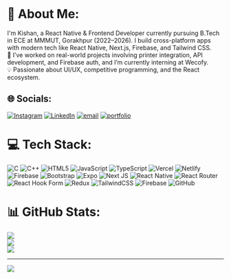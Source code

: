 # 💫 About Me:
I'm Kishan, a React Native & Frontend Developer currently pursuing B.Tech in ECE at MMMUT, Gorakhpur (2022–2026). I build cross-platform apps with modern tech like React Native, Next.js, Firebase, and Tailwind CSS.<br>🔧 I’ve worked on real-world projects involving printer integration, API development, and Firebase auth, and I’m currently interning at Wecofy.<br>💡 Passionate about UI/UX, competitive programming, and the React ecosystem.<br>


## 🌐 Socials:
[![Instagram](https://img.shields.io/badge/Instagram-%23E4405F.svg?logo=Instagram&logoColor=white)](https://instagram.com/Kishan_021003) [![LinkedIn](https://img.shields.io/badge/LinkedIn-%230077B5.svg?logo=linkedin&logoColor=white)](https://linkedin.com/in/Kishan8957) [![email](https://img.shields.io/badge/Email-D14836?logo=gmail&logoColor=white)](mailto:kishan895737@gmail.com) [![portfolio](https://img.shields.io/badge/Portfolio-000000?style=for-the-badge&logo=vercel&logoColor=white)](https://kishan-eta.vercel.app/)


# 💻 Tech Stack:
![C](https://img.shields.io/badge/c-%2300599C.svg?style=for-the-badge&logo=c&logoColor=white) ![C++](https://img.shields.io/badge/c++-%2300599C.svg?style=for-the-badge&logo=c%2B%2B&logoColor=white) ![HTML5](https://img.shields.io/badge/html5-%23E34F26.svg?style=for-the-badge&logo=html5&logoColor=white) ![JavaScript](https://img.shields.io/badge/javascript-%23323330.svg?style=for-the-badge&logo=javascript&logoColor=%23F7DF1E) ![TypeScript](https://img.shields.io/badge/typescript-%23007ACC.svg?style=for-the-badge&logo=typescript&logoColor=white) ![Vercel](https://img.shields.io/badge/vercel-%23000000.svg?style=for-the-badge&logo=vercel&logoColor=white) ![Netlify](https://img.shields.io/badge/netlify-%23000000.svg?style=for-the-badge&logo=netlify&logoColor=#00C7B7) ![Firebase](https://img.shields.io/badge/firebase-%23039BE5.svg?style=for-the-badge&logo=firebase) ![Bootstrap](https://img.shields.io/badge/bootstrap-%238511FA.svg?style=for-the-badge&logo=bootstrap&logoColor=white) ![Expo](https://img.shields.io/badge/expo-1C1E24?style=for-the-badge&logo=expo&logoColor=#D04A37) ![Next JS](https://img.shields.io/badge/Next-black?style=for-the-badge&logo=next.js&logoColor=white) ![React Native](https://img.shields.io/badge/react_native-%2320232a.svg?style=for-the-badge&logo=react&logoColor=%2361DAFB) ![React Router](https://img.shields.io/badge/React_Router-CA4245?style=for-the-badge&logo=react-router&logoColor=white) ![React Hook Form](https://img.shields.io/badge/React%20Hook%20Form-%23EC5990.svg?style=for-the-badge&logo=reacthookform&logoColor=white) ![Redux](https://img.shields.io/badge/redux-%23593d88.svg?style=for-the-badge&logo=redux&logoColor=white) ![TailwindCSS](https://img.shields.io/badge/tailwindcss-%2338B2AC.svg?style=for-the-badge&logo=tailwind-css&logoColor=white) ![Firebase](https://img.shields.io/badge/firebase-a08021?style=for-the-badge&logo=firebase&logoColor=ffcd34) ![GitHub](https://img.shields.io/badge/github-%23121011.svg?style=for-the-badge&logo=github&logoColor=white)
# 📊 GitHub Stats:
![](https://github-readme-stats.vercel.app/api?username=Kishan89&theme=dark&hide_border=false&include_all_commits=false&count_private=false)<br/>
![](https://nirzak-streak-stats.vercel.app/?user=Kishan89&theme=dark&hide_border=false)<br/>
![](https://github-readme-stats.vercel.app/api/top-langs/?username=Kishan89&theme=dark&hide_border=false&include_all_commits=false&count_private=false&layout=compact)


---
[![](https://visitcount.itsvg.in/api?id=Kishan89&icon=0&color=0)](https://visitcount.itsvg.in)

<!-- Proudly created with GPRM ( https://gprm.itsvg.in ) -->
